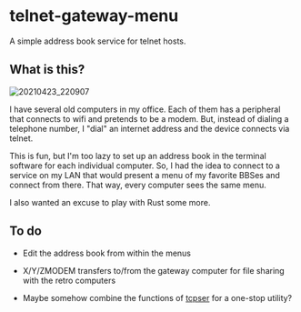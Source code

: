 # telnet-gateway-menu

A simple address book service for telnet hosts.

## What is this?

![20210423_220907](https://user-images.githubusercontent.com/21687/116024629-7c922f80-a603-11eb-8b9e-00dc978eebdd.jpg)

I have several old computers in my office. Each of them has a peripheral that connects to wifi and pretends to be a modem. But, instead of dialing a telephone number, I "dial" an internet address and the device connects via telnet.

This is fun, but I'm too lazy to set up an address book in the terminal software for each individual computer. So, I had the idea to connect to a service on my LAN that would present a menu of my favorite BBSes and connect from there. That way, every computer sees the same menu.

I also wanted an excuse to play with Rust some more.

## To do

* Edit the address book from within the menus

* X/Y/ZMODEM transfers to/from the gateway computer for file sharing with the retro computers

* Maybe somehow combine the functions of [tcpser] for a one-stop utility?

[tcpser]: https://github.com/go4retro/tcpser
